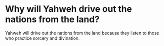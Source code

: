 # Why will Yahweh drive out the nations from the land?

Yahweh will drive out the nations from the land because they listen to those who practice sorcery and divination.

